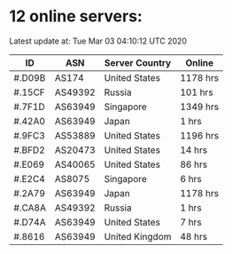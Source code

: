 # 12 online servers:

Latest update at: Tue Mar 03 04:10:12 UTC 2020

| ID | ASN | Server Country | Online |
| -- | --- | -------------- | ------ |
| #.D09B | AS174 | United States | 1178 hrs |
| #.15CF | AS49392 | Russia | 101 hrs |
| #.7F1D | AS63949 | Singapore | 1349 hrs |
| #.42A0 | AS63949 | Japan | 1 hrs |
| #.9FC3 | AS53889 | United States | 1196 hrs |
| #.BFD2 | AS20473 | United States | 14 hrs |
| #.E069 | AS40065 | United States | 86 hrs |
| #.E2C4 | AS8075 | Singapore | 6 hrs |
| #.2A79 | AS63949 | Japan | 1178 hrs |
| #.CA8A | AS49392 | Russia | 1 hrs |
| #.D74A | AS63949 | United States | 7 hrs |
| #.8616 | AS63949 | United Kingdom | 48 hrs |

